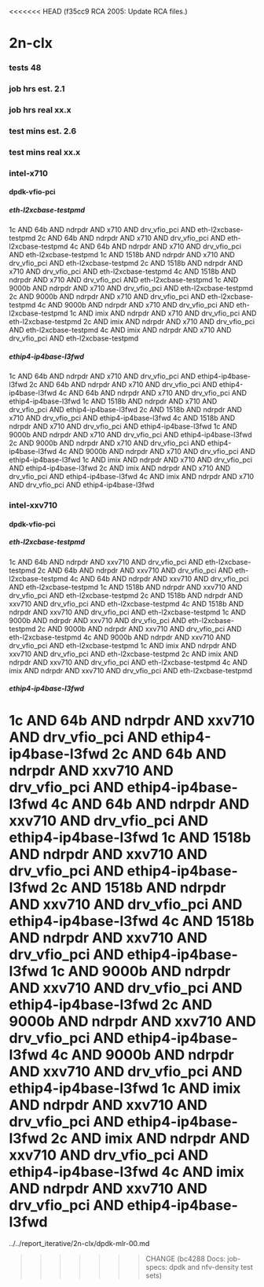 <<<<<<< HEAD   (f35cc9 RCA 2005: Update RCA files.)
# 2n-clx
### tests 48
### job hrs est. 2.1
### job hrs real xx.x
### test mins est. 2.6
### test mins real xx.x
### intel-x710
#### dpdk-vfio-pci
##### eth-l2xcbase-testpmd
1c AND 64b AND ndrpdr AND x710 AND drv_vfio_pci AND eth-l2xcbase-testpmd
2c AND 64b AND ndrpdr AND x710 AND drv_vfio_pci AND eth-l2xcbase-testpmd
4c AND 64b AND ndrpdr AND x710 AND drv_vfio_pci AND eth-l2xcbase-testpmd
1c AND 1518b AND ndrpdr AND x710 AND drv_vfio_pci AND eth-l2xcbase-testpmd
2c AND 1518b AND ndrpdr AND x710 AND drv_vfio_pci AND eth-l2xcbase-testpmd
4c AND 1518b AND ndrpdr AND x710 AND drv_vfio_pci AND eth-l2xcbase-testpmd
1c AND 9000b AND ndrpdr AND x710 AND drv_vfio_pci AND eth-l2xcbase-testpmd
2c AND 9000b AND ndrpdr AND x710 AND drv_vfio_pci AND eth-l2xcbase-testpmd
4c AND 9000b AND ndrpdr AND x710 AND drv_vfio_pci AND eth-l2xcbase-testpmd
1c AND imix AND ndrpdr AND x710 AND drv_vfio_pci AND eth-l2xcbase-testpmd
2c AND imix AND ndrpdr AND x710 AND drv_vfio_pci AND eth-l2xcbase-testpmd
4c AND imix AND ndrpdr AND x710 AND drv_vfio_pci AND eth-l2xcbase-testpmd
##### ethip4-ip4base-l3fwd
1c AND 64b AND ndrpdr AND x710 AND drv_vfio_pci AND ethip4-ip4base-l3fwd
2c AND 64b AND ndrpdr AND x710 AND drv_vfio_pci AND ethip4-ip4base-l3fwd
4c AND 64b AND ndrpdr AND x710 AND drv_vfio_pci AND ethip4-ip4base-l3fwd
1c AND 1518b AND ndrpdr AND x710 AND drv_vfio_pci AND ethip4-ip4base-l3fwd
2c AND 1518b AND ndrpdr AND x710 AND drv_vfio_pci AND ethip4-ip4base-l3fwd
4c AND 1518b AND ndrpdr AND x710 AND drv_vfio_pci AND ethip4-ip4base-l3fwd
1c AND 9000b AND ndrpdr AND x710 AND drv_vfio_pci AND ethip4-ip4base-l3fwd
2c AND 9000b AND ndrpdr AND x710 AND drv_vfio_pci AND ethip4-ip4base-l3fwd
4c AND 9000b AND ndrpdr AND x710 AND drv_vfio_pci AND ethip4-ip4base-l3fwd
1c AND imix AND ndrpdr AND x710 AND drv_vfio_pci AND ethip4-ip4base-l3fwd
2c AND imix AND ndrpdr AND x710 AND drv_vfio_pci AND ethip4-ip4base-l3fwd
4c AND imix AND ndrpdr AND x710 AND drv_vfio_pci AND ethip4-ip4base-l3fwd
### intel-xxv710
#### dpdk-vfio-pci
##### eth-l2xcbase-testpmd
1c AND 64b AND ndrpdr AND xxv710 AND drv_vfio_pci AND eth-l2xcbase-testpmd
2c AND 64b AND ndrpdr AND xxv710 AND drv_vfio_pci AND eth-l2xcbase-testpmd
4c AND 64b AND ndrpdr AND xxv710 AND drv_vfio_pci AND eth-l2xcbase-testpmd
1c AND 1518b AND ndrpdr AND xxv710 AND drv_vfio_pci AND eth-l2xcbase-testpmd
2c AND 1518b AND ndrpdr AND xxv710 AND drv_vfio_pci AND eth-l2xcbase-testpmd
4c AND 1518b AND ndrpdr AND xxv710 AND drv_vfio_pci AND eth-l2xcbase-testpmd
1c AND 9000b AND ndrpdr AND xxv710 AND drv_vfio_pci AND eth-l2xcbase-testpmd
2c AND 9000b AND ndrpdr AND xxv710 AND drv_vfio_pci AND eth-l2xcbase-testpmd
4c AND 9000b AND ndrpdr AND xxv710 AND drv_vfio_pci AND eth-l2xcbase-testpmd
1c AND imix AND ndrpdr AND xxv710 AND drv_vfio_pci AND eth-l2xcbase-testpmd
2c AND imix AND ndrpdr AND xxv710 AND drv_vfio_pci AND eth-l2xcbase-testpmd
4c AND imix AND ndrpdr AND xxv710 AND drv_vfio_pci AND eth-l2xcbase-testpmd
##### ethip4-ip4base-l3fwd
1c AND 64b AND ndrpdr AND xxv710 AND drv_vfio_pci AND ethip4-ip4base-l3fwd
2c AND 64b AND ndrpdr AND xxv710 AND drv_vfio_pci AND ethip4-ip4base-l3fwd
4c AND 64b AND ndrpdr AND xxv710 AND drv_vfio_pci AND ethip4-ip4base-l3fwd
1c AND 1518b AND ndrpdr AND xxv710 AND drv_vfio_pci AND ethip4-ip4base-l3fwd
2c AND 1518b AND ndrpdr AND xxv710 AND drv_vfio_pci AND ethip4-ip4base-l3fwd
4c AND 1518b AND ndrpdr AND xxv710 AND drv_vfio_pci AND ethip4-ip4base-l3fwd
1c AND 9000b AND ndrpdr AND xxv710 AND drv_vfio_pci AND ethip4-ip4base-l3fwd
2c AND 9000b AND ndrpdr AND xxv710 AND drv_vfio_pci AND ethip4-ip4base-l3fwd
4c AND 9000b AND ndrpdr AND xxv710 AND drv_vfio_pci AND ethip4-ip4base-l3fwd
1c AND imix AND ndrpdr AND xxv710 AND drv_vfio_pci AND ethip4-ip4base-l3fwd
2c AND imix AND ndrpdr AND xxv710 AND drv_vfio_pci AND ethip4-ip4base-l3fwd
4c AND imix AND ndrpdr AND xxv710 AND drv_vfio_pci AND ethip4-ip4base-l3fwd
=======
../../report_iterative/2n-clx/dpdk-mlr-00.md
>>>>>>> CHANGE (bc4288 Docs: job-specs: dpdk and nfv-density test sets)
